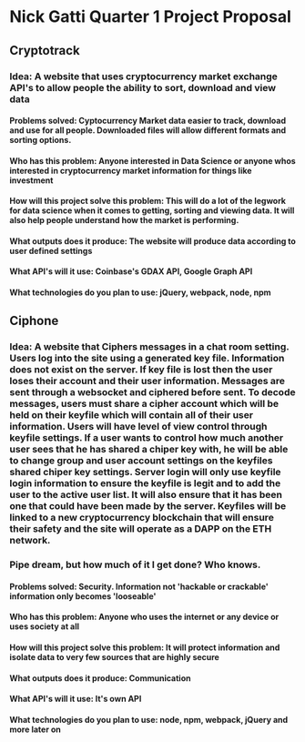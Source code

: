 # Nick Gatti Quarter 1 Project Proposal

## Cryptotrack

### Idea: A website that uses cryptocurrency market exchange API's to allow people the ability to sort, download and view data

#### Problems solved: Cyptocurrency Market data easier to track, download and use for all people. Downloaded files will allow different formats and sorting options.

#### Who has this problem: Anyone interested in Data Science or anyone whos interested in cryptocurrency market information for things like investment

#### How will this project solve this problem: This will do a lot of the legwork for data science when it comes to getting, sorting and viewing data. It will also help people understand how the market is performing.

#### What outputs does it produce: The website will produce data according to user defined settings

#### What API's will it use: Coinbase's GDAX API, Google Graph API

#### What technologies do you plan to use: jQuery, webpack, node, npm

## Ciphone

### Idea: A website that Ciphers messages in a chat room setting. Users log into the site using a generated key file. Information does not exist on the server. If key file is lost then the user loses their account and their user information. Messages are sent through a websocket and ciphered before sent. To decode messages, users must share a cipher account which will be held on their keyfile which will contain all of their user information. Users will have level of view control through keyfile settings. If a user wants to control how much another user sees that he has shared a chiper key with, he will be able to change group and user account settings on the keyfiles shared chiper key settings. Server login will only use keyfile login information to ensure the keyfile is legit and to add the user to the active user list. It will also ensure that it has been one that could have been made by the server. Keyfiles will be linked to a new cryptocurrency blockchain that will ensure their safety and the site will operate as a DAPP on the ETH network.

### Pipe dream, but how much of it I get done? Who knows.

#### Problems solved: Security. Information not 'hackable or crackable' information only becomes 'looseable'

#### Who has this problem: Anyone who uses the internet or any device or uses society at all

#### How will this project solve this problem: It will protect information and isolate data to very few sources that are highly secure

#### What outputs does it produce: Communication

#### What API's will it use: It's own API

#### What technologies do you plan to use: node, npm, webpack, jQuery and more later on
